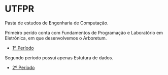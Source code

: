 # UTFPR

Pasta de estudos de Engenharia de Computação.

Primeiro perído conta com Fundamentos de Programação e Laboratório em Eletrônica, em que desenvolvemos o Arboretum.
- [1º Período](https://github.com/NicolasAuersvalt/UTFPR/tree/main/1%20Per%C3%ADodo)
  
Segundo período possui apenas Estutura de dados.
- [2º Período](https://github.com/NicolasAuersvalt/UTFPR/tree/main/2%20Per%C3%ADodo/Estrutura%20de%20Dados)
